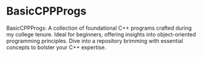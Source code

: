 # BasicCPPProgs
BasicCPPProgs: A collection of foundational C++ programs crafted during my college tenure. Ideal for beginners, offering insights into object-oriented programming principles. Dive into a repository brimming with essential concepts to bolster your C++ expertise.
